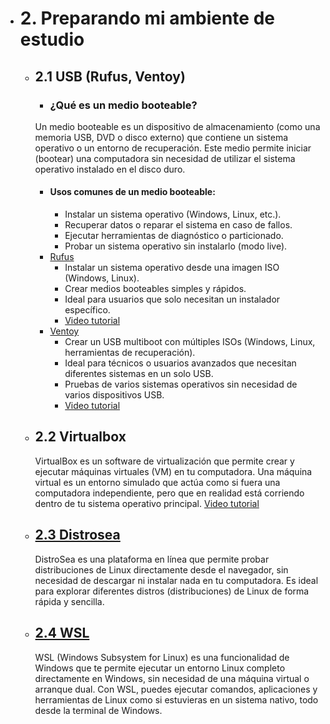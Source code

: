 - # 2. Preparando mi ambiente de estudio
    - ## 2.1 USB (Rufus, Ventoy)
        - ### ¿Qué es un medio booteable?
        Un medio booteable es un dispositivo de almacenamiento (como una memoria USB, DVD o disco externo) que contiene un sistema operativo o un entorno de recuperación. Este medio permite iniciar (bootear) una computadora sin necesidad de utilizar el sistema operativo instalado en el disco duro.
        -   #### Usos comunes de un medio booteable:
            - Instalar un sistema operativo (Windows, Linux, etc.).
            - Recuperar datos o reparar el sistema en caso de fallos.
            - Ejecutar herramientas de diagnóstico o particionado.
            - Probar un sistema operativo sin instalarlo (modo live).
        - [Rufus](https://rufus.ie/es/)
            - Instalar un sistema operativo desde una imagen ISO (Windows, Linux).
            - Crear medios booteables simples y rápidos.
            - Ideal para usuarios que solo necesitan un instalador específico.
            - [Video tutorial](https://www.youtube.com/watch?v=rcMJEtELzlA)
        - [Ventoy](https://www.ventoy.net/en/index.html)
            - Crear un USB multiboot con múltiples ISOs (Windows, Linux, herramientas de recuperación).
            - Ideal para técnicos o usuarios avanzados que necesitan diferentes sistemas en un solo USB.
            - Pruebas de varios sistemas operativos sin necesidad de varios dispositivos USB.
            - [Video tutorial](https://www.youtube.com/watch?v=AZA42A4QmDs)
    - ## 2.2 Virtualbox
        VirtualBox es un software de virtualización que permite crear y ejecutar máquinas virtuales (VM) en tu computadora. Una máquina virtual es un entorno simulado que actúa como si fuera una computadora independiente, pero que en realidad está corriendo dentro de tu sistema operativo principal.
        [Video tutorial](https://www.youtube.com/watch?v=uiFZUfmFAus&t=1179s)
    - ## [2.3 Distrosea](https://distrosea.com/es/)
        DistroSea es una plataforma en línea que permite probar distribuciones de Linux directamente desde el navegador, sin necesidad de descargar ni instalar nada en tu computadora. Es ideal para explorar diferentes distros (distribuciones) de Linux de forma rápida y sencilla.
    - ## [2.4 WSL](https://learn.microsoft.com/es-es/windows/wsl/install)
        WSL (Windows Subsystem for Linux) es una funcionalidad de Windows que te permite ejecutar un entorno Linux completo directamente en Windows, sin necesidad de una máquina virtual o arranque dual. Con WSL, puedes ejecutar comandos, aplicaciones y herramientas de Linux como si estuvieras en un sistema nativo, todo desde la terminal de Windows.